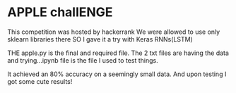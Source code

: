 # APPLE challENGE
This competition was hosted by hackerrank
We were allowed to use only sklearn libraries there
SO I gave it a try with Keras RNNs(LSTM)

THE apple.py is the final and required file. The 2 txt files are having the data
and trying...ipynb file is the file I used to test things.

It achieved an 80% accuracy on a seemingly small data. And upon testing I got some cute results!
